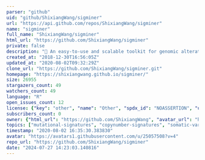 ```yaml
---
parser: "github"
uid: "github/ShixiangWang/sigminer"
url: "https://api.github.com/repos/ShixiangWang/sigminer"
name: "sigminer"
full_name: "ShixiangWang/sigminer"
html_url: "https://github.com/ShixiangWang/sigminer"
private: false
description: "🌲 An easy-to-use and scalable toolkit for genomic alteration (mutational) signature analysis and visualization in R"
created_at: "2018-12-30T16:56:05Z"
updated_at: "2020-08-02T09:32:29Z"
clone_url: "https://github.com/ShixiangWang/sigminer.git"
homepage: "https://shixiangwang.github.io/sigminer/"
size: 26955
stargazers_count: 49
watchers_count: 49
language: "R"
open_issues_count: 12
license: {"key": "other", "name": "Other", "spdx_id": "NOASSERTION", "url": null, "node_id": "MDc6TGljZW5zZTA="}
subscribers_count: 0
owner: {"html_url": "https://github.com/ShixiangWang", "avatar_url": "https://avatars1.githubusercontent.com/u/25057508?v=4", "login": "ShixiangWang", "type": "User"}
topics: ["mutational-signatures", "copynumber-signatures", "somatic-variants", "somatic-mutations", "cosmic-signatures", "signature-extraction", "nmf", "nmf-extraction", "bayesian-nmf", "bioinformatics", "r", "cancer-research", "visualization", "sbs", "dbs", "indel", "cnv", "easy-to-use"]
timestamp: "2020-08-02 16:35:30.383830"
avatar: "https://avatars1.githubusercontent.com/u/25057508?v=4"
repo_url: "https://github.com/ShixiangWang/sigminer"
date: "2024-07-27 14:23:03.140816"
---
```

